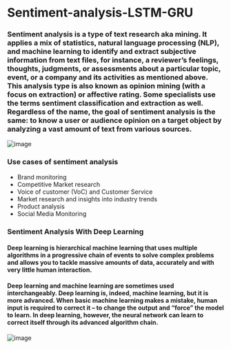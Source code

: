 # Sentiment-analysis-LSTM-GRU
### Sentiment analysis is a type of text research aka mining. It applies a mix of statistics, natural language processing (NLP), and machine learning to identify and extract subjective information from text files, for instance, a reviewer’s feelings, thoughts, judgments, or assessments about a particular topic, event, or a company and its activities as mentioned above. This analysis type is also known as opinion mining (with a focus on extraction) or affective rating. Some specialists use the terms sentiment classification and extraction as well. Regardless of the name, the goal of sentiment analysis is the same: to know a user or audience opinion on a target object by analyzing a vast amount of text from various sources.
![image](https://user-images.githubusercontent.com/98027899/168474229-4e0a73f6-f45d-4751-b7df-c6cbd3987551.png)

### Use cases of sentiment analysis

*  Brand monitoring 
* Competitive Market research
* Voice of customer (VoC) and Customer Service
* Market research and insights into industry trends
* Product analysis
* Social Media Monitoring

###  Sentiment Analysis With Deep Learning
#### Deep learning is hierarchical machine learning that uses multiple algorithms in a progressive chain of events to solve complex problems and allows you to tackle massive amounts of data, accurately and with very little human interaction.

#### Deep learning and machine learning are sometimes used interchangeably. Deep learning is, indeed, machine learning, but it is more advanced. When basic machine learning makes a mistake, human input is required to correct it – to change the output and “force” the model to learn. In deep learning, however, the neural network can learn to correct itself through its advanced algorithm chain.

![image](https://user-images.githubusercontent.com/98027899/168474683-ed2400c3-3fa9-49fc-9bd2-c0019f7a2968.png)
